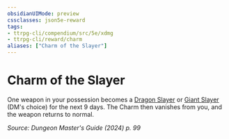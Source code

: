 ```yaml
---
obsidianUIMode: preview
cssclasses: json5e-reward
tags:
- ttrpg-cli/compendium/src/5e/xdmg
- ttrpg-cli/reward/charm
aliases: ["Charm of the Slayer"]
---
```

# Charm of the Slayer

One weapon in your possession becomes a [Dragon Slayer](Mechanics/items/dragon-slayer-xdmg.md) or [Giant Slayer](Mechanics/items/giant-slayer-xdmg.md) (DM's choice) for the next 9 days. The Charm then vanishes from you, and the weapon returns to normal.

*Source: Dungeon Master's Guide (2024) p. 99*